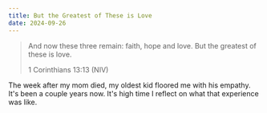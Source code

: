 ```yaml
---
title: But the Greatest of These is Love
date: 2024-09-26
---
```


> And now these three remain: faith, hope and love.
> But the greatest of these is love.
>
> 1 Corinthians 13:13 (NIV)

The week after my mom died, my oldest kid floored me with his empathy.
It's been a couple years now.
It's high time I reflect on what that experience was like.
